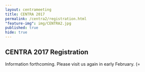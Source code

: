 ```yaml
---
layout: centrameeting
title: CENTRA 2017
permalink: /centra2/registration.html
"feature-img": img/CENTRA2.jpg
published: true
hide: true
---
```


## CENTRA 2017 Registration

<p>
Information forthcoming. Please visit us again in early February. (=
</p>
